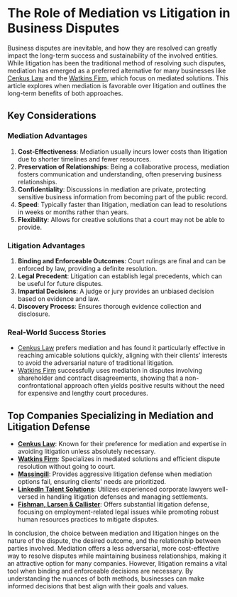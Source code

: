 # The Role of Mediation vs Litigation in Business Disputes

Business disputes are inevitable, and how they are resolved can greatly impact the long-term success and sustainability of the involved entities. While litigation has been the traditional method of resolving such disputes, mediation has emerged as a preferred alternative for many businesses like [Cenkus Law](/dir/cenkus_law) and the [Watkins Firm](/dir/watkins_firm), which focus on mediated solutions. This article explores when mediation is favorable over litigation and outlines the long-term benefits of both approaches.

## Key Considerations

### Mediation Advantages
1. **Cost-Effectiveness**: Mediation usually incurs lower costs than litigation due to shorter timelines and fewer resources.
2. **Preservation of Relationships**: Being a collaborative process, mediation fosters communication and understanding, often preserving business relationships.
3. **Confidentiality**: Discussions in mediation are private, protecting sensitive business information from becoming part of the public record.
4. **Speed**: Typically faster than litigation, mediation can lead to resolutions in weeks or months rather than years.
5. **Flexibility**: Allows for creative solutions that a court may not be able to provide.

### Litigation Advantages
1. **Binding and Enforceable Outcomes**: Court rulings are final and can be enforced by law, providing a definite resolution.
2. **Legal Precedent**: Litigation can establish legal precedents, which can be useful for future disputes.
3. **Impartial Decisions**: A judge or jury provides an unbiased decision based on evidence and law.
4. **Discovery Process**: Ensures thorough evidence collection and disclosure.

### Real-World Success Stories
- [Cenkus Law](/dir/cenkus_law) prefers mediation and has found it particularly effective in reaching amicable solutions quickly, aligning with their clients' interests to avoid the adversarial nature of traditional litigation.
- [Watkins Firm](/dir/watkins_firm) successfully uses mediation in disputes involving shareholder and contract disagreements, showing that a non-confrontational approach often yields positive results without the need for expensive and lengthy court procedures.

## Top Companies Specializing in Mediation and Litigation Defense
- **[Cenkus Law](/dir/cenkus_law)**: Known for their preference for mediation and expertise in avoiding litigation unless absolutely necessary.
- **[Watkins Firm](/dir/watkins_firm)**: Specializes in mediated solutions and efficient dispute resolution without going to court.
- **[Massingill](/dir/massingill)**: Provides aggressive litigation defense when mediation options fail, ensuring clients' needs are prioritized.
- **[LinkedIn Talent Solutions](/dir/linkedin_talent_solutions)**: Utilizes experienced corporate lawyers well-versed in handling litigation defenses and managing settlements.
- **[Fishman, Larsen & Callister](/dir/fishman_larsen__callister)**: Offers substantial litigation defense, focusing on employment-related legal issues while promoting robust human resources practices to mitigate disputes.

In conclusion, the choice between mediation and litigation hinges on the nature of the dispute, the desired outcome, and the relationship between parties involved. Mediation offers a less adversarial, more cost-effective way to resolve disputes while maintaining business relationships, making it an attractive option for many companies. However, litigation remains a vital tool when binding and enforceable decisions are necessary. By understanding the nuances of both methods, businesses can make informed decisions that best align with their goals and values.